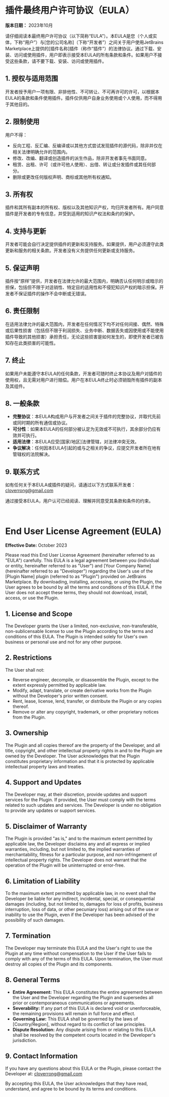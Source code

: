 # 插件最终用户许可协议（EULA）

**版本日期：** 2023年10月

请仔细阅读本最终用户许可协议（以下简称“EULA”）。本EULA是您（个人或实体，下称“用户”）与[您的公司名称]（下称“开发者”）之间关于用户使用JetBrains Marketplace上提供的[插件名称]插件（称作“插件”）的法律协议。通过下载、安装、访问或使用插件，用户即表示接受本EULA的所有条款和条件。如果用户不接受这些条款，请不要下载、安装、访问或使用插件。

## 1. 授权与适用范围
开发者授予用户一项有限、非排他性、不可转让、不可再许可的许可，以根据本EULA的条款和条件使用插件。插件仅供用户自身业务使用或个人使用，而不得用于其他目的。

## 2. 限制使用
用户不得：

- 反向工程、反汇编、反编译或以其他方式尝试发现插件的源代码，除非并仅在相关法律明确允许的范围内。
- 修改、改编、翻译或创造插件的派生作品，除非开发者事先书面同意。
- 租赁、出租、许可（或许可他人使用）、出借、转让或分发插件或其任何部分。
- 删除或更改任何版权声明、商标或其他所有权通知。

## 3. 所有权
插件和其所有副本的所有权、版权以及其他知识产权，均归开发者所有。用户同意插件是开发者的专有信息，并受到适用的知识产权法和条约的保护。

## 4. 支持与更新
开发者可能会自行决定提供插件的更新和支持服务。如果提供，用户必须遵守此类更新和服务的相关条款。开发者没有义务提供任何更新或支持服务。

## 5. 保证声明
插件按“原样”提供，开发者在法律允许的最大范围内，明确否认任何明示或暗示的担保，包括但不限于对适销性、特定目的适用性和不侵犯知识产权的暗示担保。开发者不保证插件的操作不会中断或无错误。

## 6. 责任限制
在适用法律允许的最大范围内，开发者在任何情况下均不对任何间接、偶然、特殊或后果性损害（包括但不限于利润损失、业务中断、数据丢失或因使用或不能使用插件导致的其他损害）承担责任，无论这些损害是如何发生的，即使开发者已被告知存在此类损害的可能性。

## 7. 终止
如果用户未能遵守本EULA的任何条款，开发者可随时终止本协议及用户对插件的使用权，且无需对用户进行赔偿。用户在本EULA终止时必须销毁所有插件的副本及其组件。

## 8. 一般条款
- **完整协议**：本EULA构成用户与开发者之间关于插件的完整协议，并取代先前或同时期的所有通信或协议。
- **可分性**：如果本EULA的任何部分被认定为无效或不可执行，其余部分仍应有效并可执行。
- **适用法律**：本EULA应受[国家/地区]法律管辖，对法律冲突无效。
- **争议解决**：任何因本EULA引起的或与之相关的争议，应提交开发者所在地有管辖权的法院解决。

## 9. 联系方式
如有任何关于本EULA或插件的疑问，请通过以下方式联系开发者：
cloverrong@gmail.com

通过接受本EULA，用户认可已经阅读、理解并同意受其条款和条件的约束。

<br/>

# End User License Agreement (EULA)

**Effective Date:** October 2023

Please read this End User License Agreement (hereinafter referred to as "EULA") carefully. This EULA is a legal agreement between you (individual or entity, hereinafter referred to as "User") and [Your Company Name] (hereinafter referred to as "Developer") regarding the User's use of the [Plugin Name] plugin (referred to as "Plugin") provided on JetBrains Marketplace. By downloading, installing, accessing, or using the Plugin, the User agrees to be bound by all the terms and conditions of this EULA. If the User does not accept these terms, they should not download, install, access, or use the Plugin.

## 1. License and Scope
The Developer grants the User a limited, non-exclusive, non-transferable, non-sublicensable license to use the Plugin according to the terms and conditions of this EULA. The Plugin is intended solely for User's own business or personal use and not for any other purpose.

## 2. Restrictions
The User shall not:

- Reverse engineer, decompile, or disassemble the Plugin, except to the extent expressly permitted by applicable law.
- Modify, adapt, translate, or create derivative works from the Plugin without the Developer's prior written consent.
- Rent, lease, license, lend, transfer, or distribute the Plugin or any copies thereof.
- Remove or alter any copyright, trademark, or other proprietary notices from the Plugin.

## 3. Ownership
The Plugin and all copies thereof are the property of the Developer, and all title, copyright, and other intellectual property rights in and to the Plugin are owned by the Developer. The User acknowledges that the Plugin constitutes proprietary information and that it is protected by applicable intellectual property laws and treaties.

## 4. Support and Updates
The Developer may, at their discretion, provide updates and support services for the Plugin. If provided, the User must comply with the terms related to such updates and services. The Developer is under no obligation to provide any updates or support services.

## 5. Disclaimer of Warranty
The Plugin is provided "as is," and to the maximum extent permitted by applicable law, the Developer disclaims any and all express or implied warranties, including, but not limited to, the implied warranties of merchantability, fitness for a particular purpose, and non-infringement of intellectual property rights. The Developer does not warrant that the operation of the Plugin will be uninterrupted or error-free.

## 6. Limitation of Liability
To the maximum extent permitted by applicable law, in no event shall the Developer be liable for any indirect, incidental, special, or consequential damages (including, but not limited to, damages for loss of profits, business interruption, loss of data, or other pecuniary loss) arising out of the use or inability to use the Plugin, even if the Developer has been advised of the possibility of such damages.

## 7. Termination
The Developer may terminate this EULA and the User's right to use the Plugin at any time without compensation to the User if the User fails to comply with any of the terms of this EULA. Upon termination, the User must destroy all copies of the Plugin and its components.

## 8. General Terms
- **Entire Agreement:** This EULA constitutes the entire agreement between the User and the Developer regarding the Plugin and supersedes all prior or contemporaneous communications or agreements.
- **Severability:** If any part of this EULA is declared void or unenforceable, the remaining provisions will remain in full force and effect.
- **Governing Law:** This EULA shall be governed by the laws of [Country/Region], without regard to its conflict of law principles.
- **Dispute Resolution:** Any dispute arising from or relating to this EULA shall be resolved by the competent courts located in the Developer's jurisdiction.

## 9. Contact Information
If you have any questions about this EULA or the Plugin, please contact the Developer at:
cloverrong@gmail.com

By accepting this EULA, the User acknowledges that they have read, understand, and agree to be bound by its terms and conditions.

